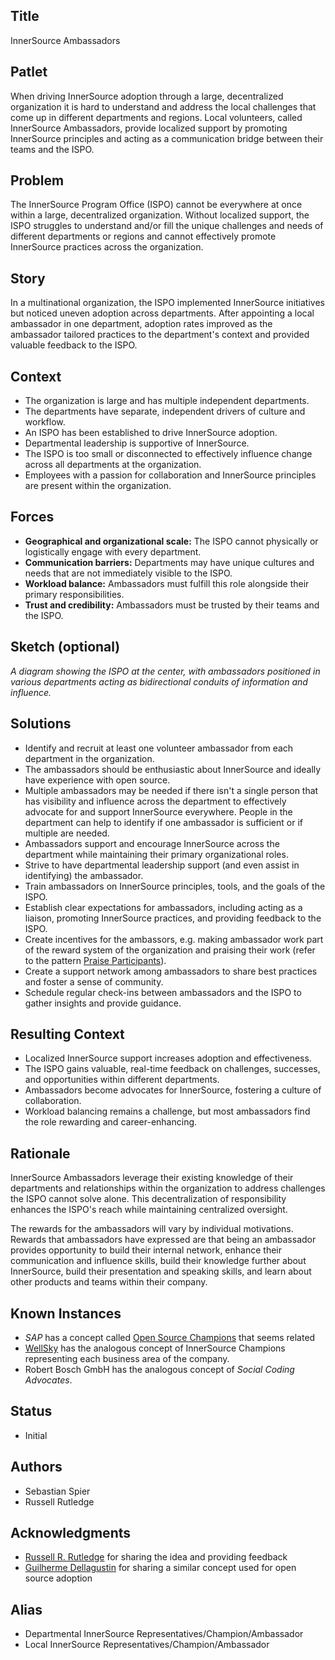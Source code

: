 ## Title

InnerSource Ambassadors

## Patlet

When driving InnerSource adoption through a large, decentralized organization it is hard to understand and address the local challenges that come up in different departments and regions.
Local volunteers, called InnerSource Ambassadors, provide localized support by promoting InnerSource principles and acting as a communication bridge between their teams and the ISPO.

## Problem

The InnerSource Program Office (ISPO) cannot be everywhere at once within a large, decentralized organization. Without localized support, the ISPO struggles to understand and/or fill the unique challenges and needs of different departments or regions and cannot effectively promote InnerSource practices across the organization.

## Story

In a multinational organization, the ISPO implemented InnerSource initiatives but noticed uneven adoption across departments. After appointing a local ambassador in one department, adoption rates improved as the ambassador tailored practices to the department's context and provided valuable feedback to the ISPO.

## Context

- The organization is large and has multiple independent departments.
- The departments have separate, independent drivers of culture and workflow.
- An ISPO has been established to drive InnerSource adoption.
- Departmental leadership is supportive of InnerSource.
- The ISPO is too small or disconnected to effectively influence change across all departments at the organization.
- Employees with a passion for collaboration and InnerSource principles are present within the organization.

## Forces

- **Geographical and organizational scale:** The ISPO cannot physically or logistically engage with every department.
- **Communication barriers:** Departments may have unique cultures and needs that are not immediately visible to the ISPO.
- **Workload balance:** Ambassadors must fulfill this role alongside their primary responsibilities.
- **Trust and credibility:** Ambassadors must be trusted by their teams and the ISPO.

## Sketch (optional)

*A diagram showing the ISPO at the center, with ambassadors positioned in various departments acting as bidirectional conduits of information and influence.*

## Solutions

- Identify and recruit at least one volunteer ambassador from each department in the organization.
- The ambassadors should be enthusiastic about InnerSource and ideally have experience with open source.
- Multiple ambassadors may be needed if there isn't a single person that has visibility and influence across the department to effectively advocate for and support InnerSource everywhere. People in the department can help to identify if one ambassador is sufficient or if multiple are needed.
- Ambassadors support and encourage InnerSource across the department while maintaining their primary organizational roles.
- Strive to have departmental leadership support (and even assist in identifying) the ambassador.
- Train ambassadors on InnerSource principles, tools, and the goals of the ISPO.
- Establish clear expectations for ambassadors, including acting as a liaison, promoting InnerSource practices, and providing feedback to the ISPO.
- Create incentives for the ambassors, e.g. making ambassador work part of the reward system of the organization and praising their work (refer to the pattern [Praise Participants](../2-structured/praise-participants.md)).
- Create a support network among ambassadors to share best practices and foster a sense of community.
- Schedule regular check-ins between ambassadors and the ISPO to gather insights and provide guidance.

## Resulting Context

- Localized InnerSource support increases adoption and effectiveness.
- The ISPO gains valuable, real-time feedback on challenges, successes, and opportunities within different departments.
- Ambassadors become advocates for InnerSource, fostering a culture of collaboration.
- Workload balancing remains a challenge, but most ambassadors find the role rewarding and career-enhancing.

## Rationale

InnerSource Ambassadors leverage their existing knowledge of their departments and relationships within the organization to address challenges the ISPO cannot solve alone. This decentralization of responsibility enhances the ISPO's reach while maintaining centralized oversight.

The rewards for the ambassadors will vary by individual motivations. Rewards that ambassadors have expressed are that being an ambassador provides opportunity to build their internal network, enhance their communication and influence skills, build their knowledge further about InnerSource, build their presentation and speaking skills, and learn about other products and teams within their company.

## Known Instances

- *SAP* has a concept called [Open Source Champions](https://community.sap.com/t5/open-source-blogs/sap-open-source-champions/ba-p/13539587) that seems related
- [WellSky](https://wellsky.com/) has the analogous concept of InnerSource Champions representing each business area of the company.
- Robert Bosch GmbH has the analogous concept of *Social Coding Advocates*.

## Status

- Initial

## Authors

- Sebastian Spier
- Russell Rutledge

## Acknowledgments

- [Russell R. Rutledge](https://github.com/rrrutledge) for sharing the idea and providing feedback
- [Guilherme Dellagustin](https://github.com/dellagustin-sap) for sharing a similar concept used for open source adoption

## Alias

- Departmental InnerSource Representatives/Champion/Ambassador
- Local InnerSource Representatives/Champion/Ambassador
